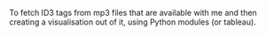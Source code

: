 To fetch ID3 tags from mp3 files that are available with me and then creating a visualisation out of it, using Python modules (or tableau).